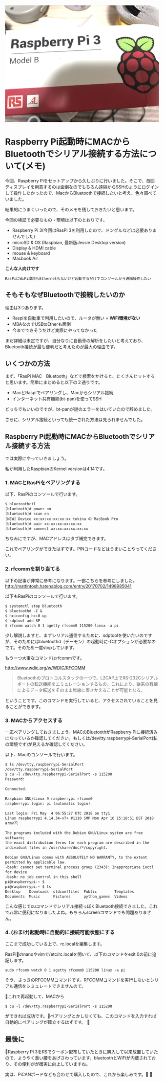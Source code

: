 
![](https://raw.githubusercontent.com/himitu23/blog_article/master/20180505_RasPiにシリアル接続/img/RPi3.jpg)
# Raspberry Pi起動時にMACからBluetoothでシリアル接続する方法について(メモ)

今回、Raspberry Piをセットアップから久しぶりに行いました。そこで、毎回ディスプレイを用意するのは面倒なのでもちろん遠隔からSSHのようにログインして操作したかったので、MacからBluetoothで接続したいと考え、色々調べていました。

結果的にうまくいったので、そのメモを残しておきたいと思います。

今回の検証で必要なもの・環境は以下のとおりです。

- Raspberry Pi 3(今回はRasPi 3を利用したので、ドングルなどは必要ありませんでした)
- microSD & OS (Raspbian, 最新版Jessie Desktop version)
- Display & HDMI cable
- mouse & keyboard
- Macbook Air

**こんな人向けです**

    RasPiにWiFi環境もEthernetもないけど起動するだけでコンソールから遠隔操作したい


## そもそもなぜBluetoothで接続したいのか

理由は3つあります。

- Raspiを自動車で利用したいので、ルータが無い = **WiFi環境がない** 
- MBAなのでUSBtoEtherも面倒
- 今までできそうだけど実際にやってなかった

まだ詳細は未定ですが、自分なりに自動車の解析をしたいと考えており、Bluetooth接続が最も便利だと考えたのが最大の理由です。

## いくつかの方法

まず、「RasPi MAC　Bluetooth」などで検索をかけると、たくさんヒットすると思います。簡単にまとめると以下の２通りです。

- MacとRaspiでペアリングし、Macからシリアル接続
- インターネット共有機能(bt-pan)を使ってSSH

どっちでもいいのですが、bt-panが謎のエラーをはいていたので辞めました。

さらに、シリアル接続といっても統一された方法は見られませんでした。

## Raspberry Pi起動時にMACからBluetoothでシリアル接続する方法

では実際にやっていきましょう。

私が利用したRaspbianのKernel versionは4.14です。

### 1. MACとRasPiをペアリングする

以下、RasPiのコンソールで行います。
```
$ bluetoothctl
[bluetooth]# power on
[bluetooth]# scan on
[NEW] Device xx:xx:xx:xx:xx:xx tokina の MacBook Pro
[bluetooth]# pair xx:xx:xx:xx:xx:xx
[bluetooth]# connect xx:xx:xx:xx:xx:xx
```
ちなみにですが、MACアドレスはタブ補完できます。

これでペアリングができたはずです。PINコードなどはうまいことやってください。

### 2. rfcommを割り当てる

以下の記事が非常に参考になります。一部こちらを参考にしました。
http://mattintosh.hatenablog.com/entry/20170702/1498985041

以下もRasPiのコンソールで行います。

```
$ systemctl stop bluetooth
$ bluetoothd -C &
$ hciconfig hci0 up
$ sdptool add SP
$ rfcomm watch 0 1 agetty rfcomm0 115200 linux -a pi
```
少し解説しますと、まずシリアル通信するために、sdptoolを使いたいのですが、そのためにはbluetoothd（デーモン）の起動時に-Cオプションが必要なのです。そのため一度stopしています。

もう一つ大事なコマンドはrfcommです。

http://www.wdic.org/w/WDIC/RFCOMM

> Bluetoothのプロトコルスタックの一つで、L2CAP上でRS-232Cシリアルポートの転送機能をエミュレーションするもの。これにより、従来の有線によるデータ転送をそのまま無線に置きかえることが可能となる。

ということです。このコマンドを実行していると、アクセスされていることを見ることができます。

### 3. MACからアクセスする

一応ペアリングしておきましょう。MACのBluetoothがRaspberry Piに接続済みになっているか確認してください。もしくは/dev/tty.raspberrypi-SerialPort(私の環境です)が見えるか確認してください。

以下、Macのコンソールで行います。

```
$ ls /dev/tty.raspberrypi-SerialPort
/dev/tty.raspberrypi-SerialPort
$ cu -l /dev/tty.raspberrypi-SerialPort -s 115200
Password:

Connected.

Raspbian GNU/Linux 9 raspberrypi rfcomm0
raspberrypi login: pi (automatic login)

Last login: Fri May  4 06:55:27 UTC 2018 on tty1
Linux raspberrypi 4.14.34-v7+ #1110 SMP Mon Apr 16 15:18:51 BST 2018 armv7l

The programs included with the Debian GNU/Linux system are free software;
the exact distribution terms for each program are described in the
individual files in /usr/share/doc/*/copyright.

Debian GNU/Linux comes with ABSOLUTELY NO WARRANTY, to the extent
permitted by applicable law.
-bash: cannot set terminal process group (2343): Inappropriate ioctl for device
-bash: no job control in this shell
pi@raspberrypi:~ $ 
pi@raspberrypi:~ $ ls
Desktop    Downloads  oldconffiles  Public        Templates
Documents  Music      Pictures      python_games  Videos
```

こんな感じでcuコマンドでシリアル接続っぽくBluetooth接続できました。これで非常に便利になりましたよね。もちろんscreenコマンドでも問題ありません。

### 4. (おまけ)起動時に自動的に接続可能状態にする

ここまで成功している上で、rc.localを編集します。

RasPiのnanoやvimで/etc/rc.localを開いて、以下のコマンドをexit 0の前に追記します。

```
sudo rfcomm watch 0 1 agetty rfcomm0 115200 linux -a pi
```

そう、さっきのRFCOMMコマンドです。RFCOMMコマンドを実行しないとシリアル通信をシミュレートできませんので。

これで再起動して、MACから
```
$ cu -l /dev/tty.raspberrypi-SerialPort -s 115200
```
 ができれば成功です。ペアリングとかしなくても、このコマンドを入力すれば自動的にペアリングが確立するはずです。

## 最後に

Raspberry Pi 3をRSでクーポン配布していたときに購入して以来放置していたので、ようやく重い腰をあげさわっています。bluetoothとWiFiが内蔵されており、その便利がが確実に向上していますね。

実は、PiCANボードなども合わせて購入したので、これから楽しみです。
 
